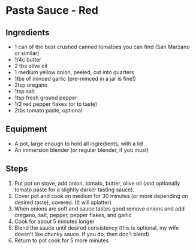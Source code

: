 # Pasta Sauce - Red

## Ingredients
- 1 can of the best crushed canned tomatoes you can find (San Marzano or similar)
- 1/4c butter
- 2 tbs olive oil
- 1 medium yellow onion, peeled, cut into quarters
- 1tbs of minced garlic (pre-minced in a jar is fine!)
- 2tsp oregano
- 1tsp salt
- 1tsp fresh ground pepper
- 1/2 red pepper flakes (or to taste)
- 2tbs tomato paste, optional

## Equipment
- A pot, large enough to hold all ingredients, with a lid
- An immersion blender (or regular blender, if you must)

## Steps

1. Put pot on stove, add onion, tomato, butter, olive oil (and optionally tomato paste for a slightly darker tasting sauce).
2. Cover pot and cook on medium for 30 minutes (or more depending on desired taste), covered. (It will splatter)
3. When onions are soft and sauce tastes good remove onions and add oregano, salt, pepper, pepper flakes, and garlic
4. Cook for about 5 minutes longer
5. Blend the sauce until desired consistency (this is optional, my wife doesn't like chunky sauce. If you do, then don't blend)
3. Return to pot cook for 5 more minutes
